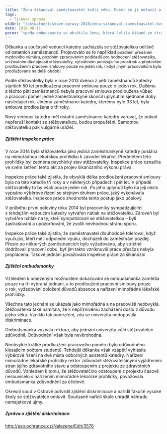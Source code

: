 ```yaml
---
title: "Ženu šikanoval zaměstnavatel kvůli věku. Musel se jí omluvit a zaplatit odškodné"
tags:
  - Tisková zpráva
oldUrl: "/aktualne/tiskove-zpravy-2018/zenu-sikanoval-zamestnavatel-kvuli-veku-musel-se-ji-omluvit-a-zaplatit-odskodne"
date: 2018-06-11
perex: "<p>Na ombudsmanku se obrátila žena, která čelila šikaně ze strany zaměstnavatele z důvodu svého věku. Šikana dolehla také na její podobně staré kolegy a na ty, kdo se jí zastali. Ombudsmanka ve svém šetření konstatovala zjištění diskriminace. Na základě zprávy ombudsmanky a zjištění inspekce práce podala stěžovatelka žalobu. Žena u soudu uspěla. Zaměstnavatel – vysoká škola – se ženě omluvil a zaplatil jí finanční kompenzaci za způsobenou újmu.  </p>"
---
```


<!-- imported from the old website -->

<p><span style="font-family: Calibri, sans-serif; font-size: 11pt;">Děkanka a
současně vedoucí katedry zacházela se stěžovatelkou odlišně od ostatních zaměstnanců.</span> Projevovalo se to například <span style="font-size: 12.8px;">pozdním předáním mzdového výměru, pozdním zpracováním podkladů pro hodnocení stěžovatelky, snižováním důstojnosti stěžovatelky, vytvářením ponižujícího prostředí a především prodloužením pracovní smlouvy pouze na jeden rok, i když jiným pracovníkům byla prodlužována na delší období.</span></p> <p>Podle stěžovatelky byla v roce 2013 dvěma z pěti zaměstnanců katedry starších 50 let prodloužena pracovní smlouva pouze o jeden rok. Dalšímu z těchto pěti zaměstnanců nebyla pracovní smlouva prodloužena vůbec a pracovní poměr jedné zaměstnankyně skončil uplynutím sjednané doby následující rok. Jinému zaměstnanci katedry, kterému bylo 33 let, byla smlouva prodloužena o tři roky.</p> <p>Nový vedoucí katedry měl ostatní zaměstnance katedry varovat, že pokud nepřeruší kontakt se stěžovatelkou, budou propuštěni. Samotnou stěžovatelku pak vulgárně urážel.</p> <h5>Zjištění inspekce práce</h5> <p>V roce 2014 byla stěžovatelka jako jediná zaměstnankyně katedry poslána na mimořádnou lékařskou prohlídku k závodní lékařce. Předmětem této prohlídky byl zejména psychický stav stěžovatelky. Inspekce práce označila ve svém šetření tento akt za projev šikanózního výkonu práva.</p> <p>Inspekce práce také zjistila, že obvyklá délka prodloužení pracovní smlouvy byla na této katedře tři roky a v některých případech i pět let. V případě stěžovatelky to by však pouze jeden rok. Po jeho uplynutí bylo na její místo vypsáno výběrové řízení se stejným druhem práce, jaký vykonávala stěžovatelka. Inspekce práce zhodnotila tento postup jako účelový.</p> <p>V průběhu první poloviny roku 2014 byl pracovníky sympatizujícími s tehdejším vedoucím katedry vytvářen nátlak na stěžovatelku. Zároveň byl vytvářen nátlak na ty, kteří sympatizovali se stěžovatelkou &ndash; byli zastrašováni a upozorňováni, že zvolili nevhodnou stranu sporu.</p> <p>Inspekce práce také zjistila, že zaměstnavatel dlouhodobě toleroval, když vyučující, kteří měli odpolední výuku, docházeli do zaměstnání později. Přesto po některých zaměstnancích bylo vyžadováno, aby striktně dodržovali pracovní dobu, byť jim takto vzniknuvší práce přesčas nebyla proplácena. Takové jednání považovala inspekce práce za šikanózní.</p> <h5>Zjištění ombudsmanky</h5> <p>Vzhledem k omezeným možnostem dokazování se ombudsmanka zaměřila pouze na tři vybraná jednání, a to prodloužení pracovní smlouvy pouze o rok, vyžadování doložení důvodů absence a nařízení mimořádné lékařské prohlídky.</p> <p>Všechna tato jednání se ukázala jako mimořádná a na pracovišti neobvyklá. Stěžovatelka také namítala, že k nepříznivému zacházení došlo z důvodu jejího věku. Vzniklo tak podezření, zda se univerzita nedopustila diskriminace.</p> <p>Ombudsmanka vyzvala rektora, aby jednání univerzity vůči stěžovatelce zdůvodnil. Odůvodnění však byla nevěrohodná.</p> <p>Neobvykle krátké prodloužení pracovního poměru bylo odůvodněno klesajícím počtem studentů. Tehdejší děkanka však vzápětí vyhlásila výběrové řízení na dvě místa odborných asistentů katedry. Nařízení mimořádné lékařské prohlídky rektor zdůvodnil stěžovatelčinými vyjádřeními stran jejího zdravotního stavu a odstoupením z projektu ze zdravotních důvodů. Vzhledem k tomu, že stěžovatelčino odstoupení z projektu časově nesouviselo s nařízením mimořádné lékařské prohlídky, považovala ombudsmanka zdůvodnění za účelové.</p> <p>Okresní soud v Ostravě potvrdil zjištění diskriminace a nařídil fakultě vysoké školy se stěžovatelce omluvit. Současně nařídil škole uhradit náhradu nemajetkové újmy.</p> <h5>Zpráva o zjištění diskriminace:</h5> <p><a title="Otevření do nového okna" href="http://eso.ochrance.cz/Nalezene/Edit/3576" target="_blank">http://eso.ochrance.cz/Nalezene/Edit/3576</a> <img alt="" src="https://www.ochrance.cz/typo3/ext/od_linkdesc/icons/external.gif" class="od_linkdesc_icon_external" /></p>
